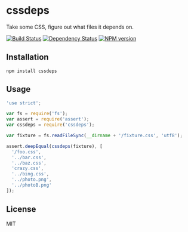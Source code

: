 # cssdeps

Take some CSS, figure out what files it depends on.

[![Build Status](https://travis-ci.org/ForbesLindesay/cssdeps.png?branch=master)](https://travis-ci.org/ForbesLindesay/cssdeps)
[![Dependency Status](https://gemnasium.com/ForbesLindesay/cssdeps.png)](https://gemnasium.com/ForbesLindesay/cssdeps)
[![NPM version](https://badge.fury.io/js/cssdeps.png)](http://badge.fury.io/js/cssdeps)

## Installation

    npm install cssdeps

## Usage

```js
'use strict';

var fs = require('fs');
var assert = require('assert');
var cssdeps = require('cssdeps');

var fixture = fs.readFileSync(__dirname + '/fixture.css', 'utf8');

assert.deepEqual(cssdeps(fixture), [
  '/foo.css',
  '../bar.css',
  '../baz.css',
  'crazy.css',
  '../bing.css',
  '../photo.png',
  '../photoB.png'
]);
```

## License

  MIT